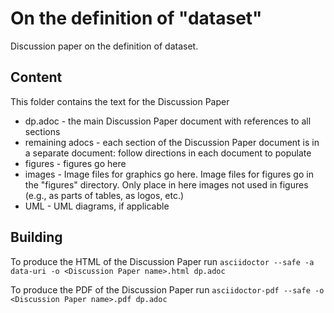 # On the definition of "dataset"

Discussion paper on the definition of dataset.

## Content

This folder contains the text for the Discussion Paper

* dp.adoc - the main Discussion Paper document with references to all sections
* remaining adocs - each section of the Discussion Paper document is in a separate document: follow directions in each document to populate
* figures - figures go here
* images - Image files for graphics go here. Image files for figures go in the "figures" directory. Only place in here images not used in figures (e.g., as parts of tables, as logos, etc.)
* UML - UML diagrams, if applicable

## Building

To produce the HTML of the Discussion Paper run `asciidoctor --safe -a data-uri -o <Discussion Paper name>.html dp.adoc`

To produce the PDF of the Discussion Paper run `asciidoctor-pdf --safe -o <Discussion Paper name>.pdf dp.adoc`

